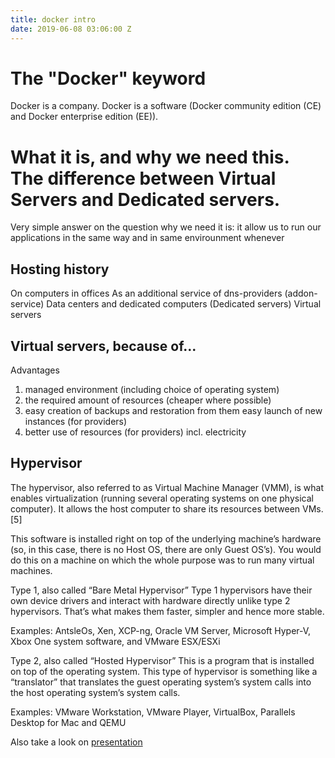 ```yaml
---
title: docker intro
date: 2019-06-08 03:06:00 Z
---
```


# The "Docker" keyword
Docker is a company.
Docker is a software (Docker community edition (CE) and Docker enterprise edition (EE)).

# What it is, and why we need this. The difference between Virtual Servers and Dedicated servers.

Very simple answer on the question why we need it is: it allow us to run our applications in the same way and in same envirounment whenever
## Hosting history
On computers in offices
As an additional service of dns-providers (addon-service)
Data centers and dedicated computers (Dedicated servers)
Virtual servers

## Virtual servers, because of...
Advantages
1. managed environment (including choice of operating system)
2. the required amount of resources (cheaper where possible)
3. easy creation of backups and restoration from them
easy launch of new instances (for providers)
4. better use of resources (for providers) incl. electricity

## Hypervisor
The hypervisor, also referred to as Virtual Machine Manager (VMM), is what enables virtualization (running several operating systems on one physical computer). It allows the host computer to share its resources between VMs.[5]

This software is installed right on top of the underlying machine’s hardware (so, in this case, there is no Host OS, there are only Guest OS’s). You would do this on a machine on which the whole purpose was to run many virtual machines.

Type 1, also called “Bare Metal Hypervisor”
Type 1 hypervisors have their own device drivers and interact with hardware directly unlike type 2 hypervisors. That’s what makes them faster, simpler and hence more stable.

Examples:
AntsleOs, Xen, XCP-ng, Oracle VM Server, Microsoft Hyper-V, Xbox One system software, and VMware ESX/ESXi

Type 2, also called “Hosted Hypervisor”
This is a program that is installed on top of the operating system. This type of hypervisor is something like a “translator” that translates the guest operating system’s system calls into the host operating system’s system calls.

Examples:
VMware Workstation, VMware Player, VirtualBox, Parallels Desktop for Mac and QEMU
 


Also take a look on [presentation](https://docs.google.com/presentation/d/e/2PACX-1vT9OVJT6Etyzd-FJEKitGW5g7t8zzEmPdykV9AoCGZSYoLSuCo1hUxrffhkzwaiwtQ7r3o4VJjp_e57/pub?start=false&loop=false&delayms=3000)
<!--stackedit_data:
eyJoaXN0b3J5IjpbMjEwMjkxOTc3NiwtMTYxMzY3MjUzMV19
-->